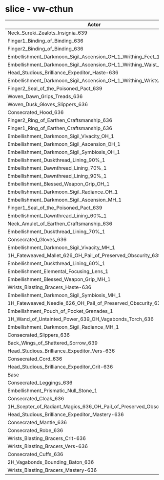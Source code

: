 # slice - vw-cthun
| Actor | DPS | Increase |
|---|:---:|:---:|
|Neck_Sureki_Zealots_Insignia_639|1476190|2.12%|
|Finger1_Binding_of_Binding_636|1475728|2.09%|
|Finger2_Binding_of_Binding_636|1474825|2.03%|
|Embellishment_Darkmoon_Sigil_Ascension_OH_1_Writhing_Feet_1|1470079|1.70%|
|Embellishment_Darkmoon_Sigil_Ascension_OH_1_Writhing_Waist_1|1467814|1.54%|
|Head_Studious_Brilliance_Expeditor_Haste-636|1462798|1.19%|
|Embellishment_Darkmoon_Sigil_Ascension_OH_1_Writhing_Wrists_1|1461932|1.13%|
|Finger2_Seal_of_the_Poisoned_Pact_639|1461846|1.13%|
|Woven_Dawn_Grips_Treads_636|1461284|1.09%|
|Woven_Dusk_Gloves_Slippers_636|1461042|1.07%|
|Consecrated_Hood_636|1461009|1.07%|
|Finger2_Ring_of_Earthen_Craftsmanship_636|1460737|1.05%|
|Finger1_Ring_of_Earthen_Craftsmanship_636|1459739|0.98%|
|Embellishment_Darkmoon_Sigil_Vivacity_OH_1|1459669|0.98%|
|Embellishment_Darkmoon_Sigil_Ascension_OH_1|1459549|0.97%|
|Embellishment_Darkmoon_Sigil_Symbiosis_OH_1|1458427|0.89%|
|Embellishment_Duskthread_Lining_90%_1|1457863|0.85%|
|Embellishment_Dawnthread_Lining_70%_1|1456411|0.75%|
|Embellishment_Dawnthread_Lining_90%_1|1455762|0.71%|
|Embellishment_Blessed_Weapon_Grip_OH_1|1454792|0.64%|
|Embellishment_Darkmoon_Sigil_Radiance_OH_1|1454630|0.63%|
|Embellishment_Darkmoon_Sigil_Ascension_MH_1|1454248|0.60%|
|Finger1_Seal_of_the_Poisoned_Pact_639|1454188|0.60%|
|Embellishment_Dawnthread_Lining_60%_1|1453923|0.58%|
|Neck_Amulet_of_Earthen_Craftsmanship_636|1453731|0.57%|
|Embellishment_Duskthread_Lining_70%_1|1453656|0.56%|
|Consecrated_Gloves_636|1453250|0.53%|
|Embellishment_Darkmoon_Sigil_Vivacity_MH_1|1453115|0.52%|
|1H_Fateweaved_Mallet_626_OH_Pail_of_Preserved_Obscurity_639|1452756|0.50%|
|Embellishment_Duskthread_Lining_60%_1|1452479|0.48%|
|Embellishment_Elemental_Focusing_Lens_1|1452284|0.47%|
|Embellishment_Blessed_Weapon_Grip_MH_1|1451720|0.43%|
|Wrists_Blasting_Bracers_Haste-636|1451134|0.39%|
|Embellishment_Darkmoon_Sigil_Symbiosis_MH_1|1451117|0.39%|
|1H_Fateweaved_Needle_626_OH_Pail_of_Preserved_Obscurity_639|1451056|0.38%|
|Embellishment_Pouch_of_Pocket_Grenades_1|1450639|0.35%|
|1H_Wand_of_Untainted_Power_639_OH_Vagabonds_Torch_636|1448993|0.24%|
|Embellishment_Darkmoon_Sigil_Radiance_MH_1|1448544|0.21%|
|Consecrated_Slippers_636|1448457|0.20%|
|Back_Wings_of_Shattered_Sorrow_639|1447705|0.15%|
|Head_Studious_Brilliance_Expeditor_Vers-636|1446805|0.09%|
|Consecrated_Cord_636|1446223|0.05%|
|Head_Studious_Brilliance_Expeditor_Crit-636|1446099|0.04%|
|Base|1445529|0.00%|
|Consecrated_Leggings_636|1445518|0.00%|
|Embellishment_Prismatic_Null_Stone_1|1445333|-0.01%|
|Consecrated_Cloak_636|1445284|-0.02%|
|1H_Scepter_of_Radiant_Magics_636_OH_Pail_of_Preserved_Obscurity_639|1445104|-0.03%|
|Head_Studious_Brilliance_Expeditor_Mastery-636|1444930|-0.04%|
|Consecrated_Mantle_636|1444660|-0.06%|
|Consecrated_Robe_636|1444236|-0.09%|
|Wrists_Blasting_Bracers_Crit-636|1444173|-0.09%|
|Wrists_Blasting_Bracers_Vers-636|1444032|-0.10%|
|Consecrated_Cuffs_636|1443289|-0.15%|
|2H_Vagabonds_Bounding_Baton_636|1443028|-0.17%|
|Wrists_Blasting_Bracers_Mastery-636|1438380|-0.49%|
